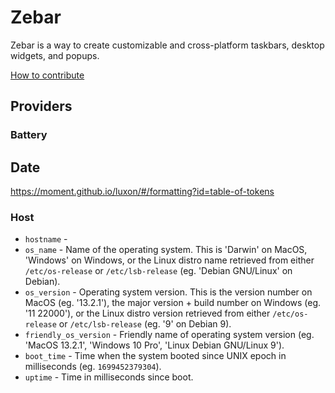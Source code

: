 # Zebar

Zebar is a way to create customizable and cross-platform taskbars, desktop widgets, and popups.

[How to contribute](https://github.com/glzr-io/zebar/blob/main/CONTRIBUTING.md)

## Providers

### Battery

## Date

https://moment.github.io/luxon/#/formatting?id=table-of-tokens

### Host

- `hostname` -
- `os_name` - Name of the operating system. This is 'Darwin' on MacOS, 'Windows' on Windows, or the Linux distro name retrieved from either `/etc/os-release` or `/etc/lsb-release` (eg. 'Debian GNU/Linux' on Debian).
- `os_version` - Operating system version. This is the version number on MacOS (eg. '13.2.1'), the major version + build number on Windows (eg. '11 22000'), or the Linux distro version retrieved from either `/etc/os-release` or `/etc/lsb-release` (eg. '9' on Debian 9).
- `friendly_os_version` - Friendly name of operating system version (eg. 'MacOS 13.2.1', 'Windows 10 Pro', 'Linux Debian GNU/Linux 9').
- `boot_time` - Time when the system booted since UNIX epoch in milliseconds (eg. `1699452379304`).
- `uptime` - Time in milliseconds since boot.

